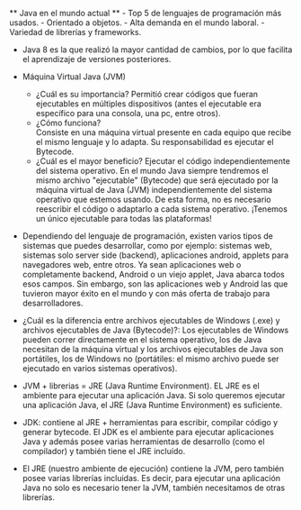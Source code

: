 ** Java en el mundo actual **
    - Top 5 de lenguajes de programación más usados.
    - Orientado a objetos.
    - Alta demanda en el mundo laboral.
    - Variedad de librerías y frameworks.

- Java 8 es la que realizó la mayor cantidad de cambios, por lo que facilita el aprendizaje de versiones posteriores.
- Máquina Virtual Java (JVM)
    - ¿Cuál es su importancia? 
        Permitió crear códigos que fueran ejecutables en múltiples dispositivos (antes el ejecutable era específico para una consola, una pc, entre otros).
    - ¿Cómo funciona?   
        Consiste en una máquina virtual presente en cada equipo que recibe el mismo lenguaje y lo adapta. Su responsabilidad es ejecutar el Bytecode.
    - ¿Cuál es el mayor beneficio?
        Ejecutar el código independientemente del sistema operativo. En el mundo Java siempre tendremos el mismo archivo "ejecutable" (Bytecode) que será ejecutado por la máquina virtual de Java (JVM) independientemente del sistema operativo que estemos usando. De esta forma, no es necesario reescribir el código o adaptarlo a cada sistema operativo. ¡Tenemos un único ejecutable para todas las plataformas!

- Dependiendo del lenguaje de programación, existen varios tipos de sistemas que puedes desarrollar, como por ejemplo: sistemas web, sistemas solo server side (backend), aplicaciones android, applets para navegadores web, entre otros. Ya sean aplicaciones web o completamente backend, Android o un viejo applet, Java abarca todos esos campos. Sin embargo, son las aplicaciones web y Android las que tuvieron mayor éxito en el mundo y con más oferta de trabajo para desarrolladores.

- ¿Cuál es la diferencia entre archivos ejecutables de Windows (.exe) y archivos ejecutables de Java (Bytecode)?:
    Los ejecutables de Windows pueden correr directamente en el sistema operativo, los de Java necesitan de la máquina virtual y los archivos ejecutables de Java son portátiles, los de Windows no (portátiles: el mismo archivo puede ser ejecutado en varios sistemas operativos).

- JVM + librerias = JRE (Java Runtime Environment). EL JRE es el ambiente para ejecutar una aplicación Java. Si solo queremos ejecutar una aplicación Java, el JRE (Java Runtime Environment) es suficiente. 

- JDK: contiene al JRE + herramientas para escribir, compilar código y generar bytecode. El JDK es el ambiente para ejecutar aplicaciones Java y además posee varias herramientas de desarrollo (como el compilador) y también tiene el JRE incluído. 

- El JRE (nuestro ambiente de ejecución) contiene la JVM, pero también posee varias librerías incluidas. Es decir, para ejecutar una aplicación Java no solo es necesario tener la JVM, también necesitamos de otras librerías.
